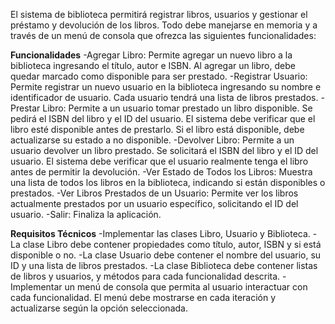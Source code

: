 El sistema de biblioteca permitirá registrar libros, usuarios y gestionar el préstamo y devolución de los libros. Todo debe manejarse en memoria y a través de un menú de consola que ofrezca las siguientes funcionalidades:

**Funcionalidades**
-Agregar Libro: Permite agregar un nuevo libro a la biblioteca ingresando el título, autor e ISBN. Al agregar un libro, debe quedar marcado como disponible para ser prestado.
-Registrar Usuario: Permite registrar un nuevo usuario en la biblioteca ingresando su nombre e identificador de usuario. Cada usuario tendrá una lista de libros prestados.
-Prestar Libro: Permite a un usuario tomar prestado un libro disponible. Se pedirá el ISBN del libro y el ID del usuario. El sistema debe verificar que el libro esté disponible antes de prestarlo. Si el libro está disponible, debe actualizarse su estado a no disponible.
-Devolver Libro: Permite a un usuario devolver un libro prestado. Se solicitará el ISBN del libro y el ID del usuario. El sistema debe verificar que el usuario realmente tenga el libro antes de permitir la devolución.
-Ver Estado de Todos los Libros: Muestra una lista de todos los libros en la biblioteca, indicando si están disponibles o prestados.
-Ver Libros Prestados de un Usuario: Permite ver los libros actualmente prestados por un usuario específico, solicitando el ID del usuario.
-Salir: Finaliza la aplicación.

**Requisitos Técnicos**
-Implementar las clases Libro, Usuario y Biblioteca.
-La clase Libro debe contener propiedades como título, autor, ISBN y si está disponible o no.
-La clase Usuario debe contener el nombre del usuario, su ID y una lista de libros prestados.
-La clase Biblioteca debe contener listas de libros y usuarios, y métodos para cada funcionalidad descrita.
-Implementar un menú de consola que permita al usuario interactuar con cada funcionalidad. El menú debe mostrarse en cada iteración y actualizarse según la opción seleccionada.
